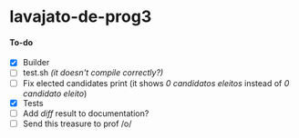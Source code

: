 # lavajato-de-prog3

#### To-do
- [x] Builder
- [ ] test.sh _(it doesn't compile correctly?)_
- [ ] Fix elected candidates print (it shows _0 candidato*s* eleito*s*_ instead of _0 candidato eleito_)
- [x] Tests
- [ ] Add _diff_ result to documentation?
- [ ] Send this treasure to prof /o/
